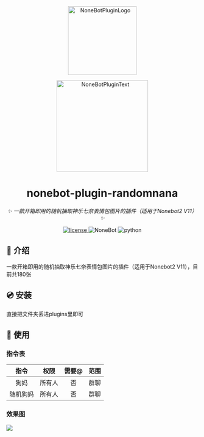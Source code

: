 <div align="center">
  <a href="https://v2.nonebot.dev/store"><img src="https://github.com/A-kirami/nonebot-plugin-template/blob/resources/nbp_logo.png" width="180" height="180" alt="NoneBotPluginLogo"></a>
  <br>
  <p><img src="https://github.com/A-kirami/nonebot-plugin-template/blob/resources/NoneBotPlugin.svg" width="240" alt="NoneBotPluginText"></p>
</div>

<div align="center">

# nonebot-plugin-randomnana

_✨ 一款开箱即用的随机抽取神乐七奈表情包图片的插件（适用于Nonebot2 V11）✨_

<a href="./LICENSE">
    <img src="https://camo.githubusercontent.com/6849e28a50157229c6a1426570610ecbe589c68bd7c806f4f7513d7265db8cf2/68747470733a2f2f696d672e736869656c64732e696f2f6769746875622f6c6963656e73652f6e6f6e65706c7567696e2f6e6f6e65626f742d706c7567696e2d706574706574" alt="license">
</a><img src="https://img.shields.io/badge/nonebot-2.0.0b5+-red.svg" alt="NoneBot">
<img src="https://img.shields.io/badge/python-3.8+-blue.svg" alt="python">

</div>

## 📖 介绍

一款开箱即用的随机抽取神乐七奈表情包图片的插件（适用于Nonebot2 V11），目前共180张

## 💿 安装

直接把文件夹丢进plugins里即可

## 🎉 使用
### 指令表
| 指令 | 权限 | 需要@ | 范围 |
|:-----:|:----:|:----:|:----:|
| 狗妈 | 所有人 | 否 | 群聊 |
| 随机狗妈 | 所有人 | 否 | 群聊 |
### 效果图

<div align="left">
  <img src="https://s1.vika.cn/space/2023/03/16/c870e999dc4a4472aef90f69f0b7717e?attname=xiaoguo.png"/>
</div>

